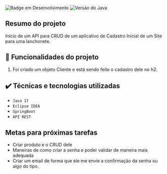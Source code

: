 ![Badge em Desenvolvimento](https://img.shields.io/badge/STATUS-EM%20DESENVOLVIMENTO-blue)
![Versão do Java](https://img.shields.io/badge/Java-v.17-green)


## Resumo do projeto
Início de um API para CRUD de um aplicativo de Cadastro Inicial de um Site para uma lanchonete.


## :hammer: Funcionalidades do projeto
1. Foi criado um objeto Cliente e está sendo feito o cadastro dele no h2.

## ✔️ Técnicas e tecnologias utilizadas
- ``Java 17``
- ``Eclipse IDEA``
- ``SpringBoot``
- ``API REST``

## Metas para próximas tarefas

- Criar produto e o CRUD dele
- Maneiras de como criar a senha e poder validar de maneira mais adequada
- Criar um email de forma que ele me envie a confirmação da senha ou algo do tipo.

